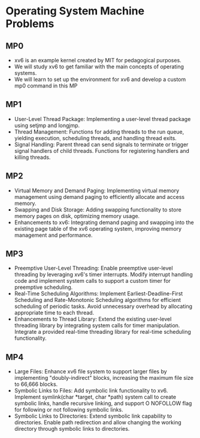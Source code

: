 # Operating System Machine Problems

## MP0
* xv6 is an example kernel created by MIT for pedagogical purposes. 
* We will study xv6 to get familiar with the main concepts of operating systems. 
* We will learn to set up the environment for xv6 and develop a custom mp0 command in this MP

## MP1
* User-Level Thread Package: Implementing a user-level thread package using setjmp and longjmp.
* Thread Management: Functions for adding threads to the run queue, yielding execution, scheduling threads, and handling thread exits.
* Signal Handling: Parent thread can send signals to terminate or trigger signal handlers of child threads. Functions for registering handlers and killing threads.

## MP2
* Virtual Memory and Demand Paging: Implementing virtual memory management using demand paging to efficiently allocate and access memory.
* Swapping and Disk Storage: Adding swapping functionality to store memory pages on disk, optimizing memory usage.
* Enhancements to xv6: Integrating demand paging and swapping into the existing page table of the xv6 operating system, improving memory management and performance.

## MP3
* Preemptive User-Level Threading: Enable preemptive user-level threading by leveraging xv6's timer interrupts. Modify interrupt handling code and implement system calls to support a custom timer for preemptive scheduling.
* Real-Time Scheduling Algorithms: Implement Earliest-Deadline-First Scheduling and Rate-Monotonic Scheduling algorithms for efficient scheduling of periodic tasks. Avoid unnecessary overhead by allocating appropriate time to each thread.
* Enhancements to Thread Library: Extend the existing user-level threading library by integrating system calls for timer manipulation. Integrate a provided real-time threading library for real-time scheduling functionality.

## MP4
* Large Files: Enhance xv6 file system to support larger files by implementing "doubly-indirect" blocks, increasing the maximum file size to 66,666 blocks.
* Symbolic Links to Files: Add symbolic link functionality to xv6. Implement symlink(char *target, char *path) system call to create symbolic links, handle recursive linking, and support O NOFOLLOW flag for following or not following symbolic links.
* Symbolic Links to Directories: Extend symbolic link capability to directories. Enable path redirection and allow changing the working directory through symbolic links to directories.


